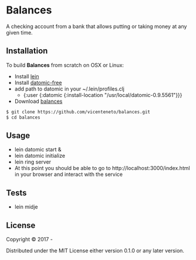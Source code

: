 # Balances

A checking account from a bank that allows putting or taking money at any given time.

## Installation

To build **Balances** from scratch on OSX or Linux:

* Install [lein](https://leiningen.org/)
* Install [datomic-free](https://my.datomic.com/downloads/free)
* add path to datomic in your ~/.lein/profiles.clj
    * {:user {:datomic {:install-location "/usr/local/datomic-0.9.5561"}}}
* Download [balances](https://github.com/vicenteneto/balances)

```bash
$ git clone https://github.com/vicenteneto/balances.git
$ cd balances
```

## Usage

* lein datomic start &
* lein datomic initialize
* lein ring server
* At this point you should be able to go to http://localhost:3000/index.html in your browser and interact with the service

## Tests

* lein midje

## License

Copyright © 2017 -

Distributed under the MIT License either version 0.1.0 or any later version.

